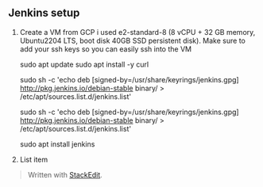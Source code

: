 
## Jenkins setup

 1. Create a VM from GCP i used e2-standard-8 (8 vCPU + 32 GB memory, Ubuntu2204 LTS, boot disk 40GB SSD persistent disk). Make sure to add your ssh keys so you can easily ssh into the VM

    sudo apt update
    sudo apt install -y curl
    
    sudo sh -c 'echo deb [signed-by=/usr/share/keyrings/jenkins.gpg] http://pkg.jenkins.io/debian-stable binary/ > /etc/apt/sources.list.d/jenkins.list' 
    
    sudo sh -c 'echo deb [signed-by=/usr/share/keyrings/jenkins.gpg] http://pkg.jenkins.io/debian-stable binary/ > /etc/apt/sources.list.d/jenkins.list'
    
    sudo apt install jenkins


 2. List item

> Written with [StackEdit](https://stackedit.io/).
<!--stackedit_data:
eyJoaXN0b3J5IjpbLTk1Njk3ODU2NSwtNDcyNjM1MDMsMjUxMz
c4ODk3XX0=
-->